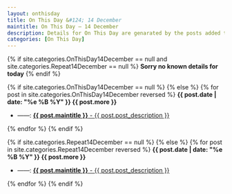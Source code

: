 ```yaml
---
layout: onthisday
title: On This Day &#124; 14 December
maintitle: On This Day — 14 December
description: Details for On This Day are genarated by the posts added to the website so the content is subject to changes/updates over time.
categories: [On This Day]
---
```


{% if site.categories.OnThisDay14December == null and site.categories.Repeat14December == null %}
<strong>Sorry no known details for today</strong>
{% endif %}

{% if site.categories.OnThisDay14December == null %}
{% else %}
{% for post in site.categories.OnThisDay14December reversed %}
<strong>{{ post.date | date: "%e %B %Y" }} {{ post.more }}</strong>
<ul>
<li> ——: <a href="{{ post.url }}"><strong>{{ post.maintitle }}</strong> - {{ post.post_description }}</a></li>
</ul>
{% endfor %}
{% endif %}

{% if site.categories.Repeat14December == null %}
{% else %}
{% for post in site.categories.Repeat14December reversed %}
<strong>{{ post.date | date: "%e %B %Y" }} {{ post.more }}</strong>
<ul>
<li> ——: <a href="{{ post.url }}"><strong>{{ post.maintitle }}</strong> - {{ post.post_description }}</a></li>
</ul>
{% endfor %}
{% endif %}
